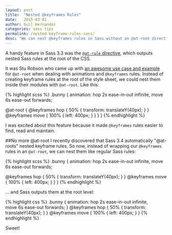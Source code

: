 ```yaml
---
layout: post
title:  "Nested @keyframes Rules"
date:   2015-03-01
author: Guil Hernandez
categories: sass tips
permalink: /nested-keyframe-rules-sass/
desc: "We can nest @keyframes rules in Sass without an @at-root directive."
---
```


A handy feature in Sass 3.3 was the [`@at-rule` directive](http://sass-lang.com/documentation/file.SASS_REFERENCE.html#at-root), which outputs nested Sass rules at the root of the CSS.

It was Stu Robson who came up with [an awesome use case and example](http://www.alwaystwisted.com/articles/2014-03-08-using-sass-33s-at-root-for-piece-of-mind) for `@at-root` when dealing with animations and `@keyframes` rules. Instead of creating keyframe rules at the root of the style sheet, we could nest them inside their modules with `@at-root`. Like this:

{% highlight scss %}
.bunny {
  animation: hop 2s ease-in-out infinite, 
             move 6s ease-out forwards;

  @at-root {
    @keyframes hop { 
      50%  { transform: translateY(40px); }
    }
    @keyframes move { 
      100% { left: 400px; }
    }
  }
}
{% endhighlight %}

I was excited about this feature because it made `@keyframes` rules easier to find, read and maintain.

##No more @at-root
I recently discovered that Sass 3.4 automatically "@at-roots" nested keyframe rules. So now, instead of wrapping our `@keyframes` rules in an `@at-root`, we can nest them like regular Sass rules:

{% highlight scss %}
.bunny {
  animation: hop 2s ease-in-out infinite, 
             move 6s ease-out forwards;

  @keyframes hop { 
    50%  { transform: translateY(40px); }
  }
  @keyframes move { 
    100% { left: 400px; }
  }
}
{% endhighlight %}

... and Sass outputs them at the root level:

{% highlight css %}
.bunny {
  animation: hop 2s ease-in-out infinite,  
             move 6s ease-out forwards;
}
@keyframes hop {
  50% {
    transform: translateY(40px);
  }
}
@keyframes move {
  100% {
    left: 400px;
  }
}
{% endhighlight %}

Sweet!